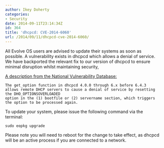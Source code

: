 ```yaml
---
author: Ikey Doherty
categories:
- Security
date: 2014-09-11T23:14:34Z
id: 364
title: 'dhcpcd: CVE-2014-6060'
url: /2014/09/11/dhcpcd-cve-2014-6060/
---
```


All Evolve OS users are advised to update their systems as soon as possible. A vulnerability exists in dhcpcd which allows a denial of service. We have backported the 
relevant fix to our version of dhcpcd to ensure minimal disruption whilst maintaining security,

[A description from the National Vulnerability Database:](http://web.nvd.nist.gov/view/vuln/detail?vulnId=CVE-2014-6060)

```
The get_option function in dhcpcd 4.0.0 through 6.x before 6.4.3 allows remote DHCP servers to cause a denial of service by resetting the DHO_OPTIONSOVERLOADED 
option in the (1) bootfile or (2) servername section, which triggers the option to be processed again.
```

To update your system, please issue the following command via the terminal:

```
sudo eopkg upgrade
```

Please note you will need to reboot for the change to take effect, as dhcpcd will be an active process if you are connected to a network.
